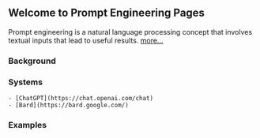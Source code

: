 ## Welcome to Prompt Engineering Pages

Prompt engineering is a natural language processing concept that involves textual inputs that lead to useful results.  [more...](https://en.wikipedia.org/wiki/Prompt_engineering)  



### Background  


### Systems
    - [ChatGPT](https://chat.openai.com/chat)  
    - [Bard](https://bard.google.com/)  


### Examples

